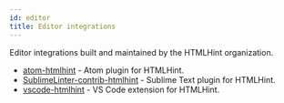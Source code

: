 ```yaml
---
id: editor
title: Editor integrations
---
```


Editor integrations built and maintained by the HTMLHint organization.

- [atom-htmlhint](https://github.com/htmlhint/atom-htmlhint) - Atom plugin for HTMLHint.
- [SublimeLinter-contrib-htmlhint](https://github.com/htmlhint/SublimeLinter-contrib-htmlhint) - Sublime Text plugin for HTMLHint.
- [vscode-htmlhint](https://marketplace.visualstudio.com/items?itemName=HTMLHint.vscode-htmlhint) - VS Code extension for HTMLHint.
